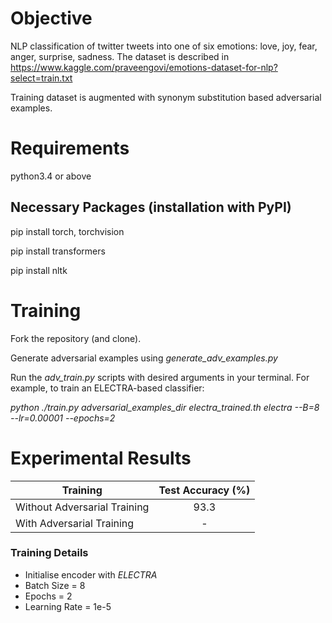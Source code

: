 # Objective

NLP classification of twitter tweets into one of six emotions: love, joy, fear, anger, surprise, sadness.
The dataset is described in https://www.kaggle.com/praveengovi/emotions-dataset-for-nlp?select=train.txt

Training dataset is augmented with synonym substitution based adversarial examples.


# Requirements

python3.4 or above

## Necessary Packages (installation with PyPI)

pip install torch, torchvision

pip install transformers

pip install nltk


# Training

Fork the repository (and clone).

Generate adversarial examples using _generate_adv_examples.py_

Run the _adv_train.py_ scripts with desired arguments in your terminal. For example, to train an ELECTRA-based classifier:

_python ./train.py adversarial_examples_dir electra_trained.th electra --B=8 --lr=0.00001 --epochs=2_

# Experimental Results

| Training | Test Accuracy (%) |
| ----------------- | :-----------------: |
Without Adversarial Training| 93.3 |
With Adversarial Training | - |


### Training Details

- Initialise encoder with _ELECTRA_
- Batch Size = 8
- Epochs = 2
- Learning Rate = 1e-5
